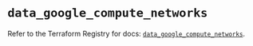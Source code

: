 # `data_google_compute_networks`

Refer to the Terraform Registry for docs: [`data_google_compute_networks`](https://registry.terraform.io/providers/hashicorp/google-beta/5.28.0/docs/data-sources/google_compute_networks).
